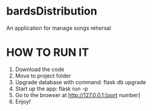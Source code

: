# bardsDistribution
An application for manage songs rehersal

<h1>HOW TO RUN IT</h1>

1. Download the code
2. Move to project folder
3. Upgrade database with command: flask db upgrade
4. Start up the app: flask run -p <port number>
5. Go to the browser at http://127.0.0.1:[port number]
6. Enjoy!
